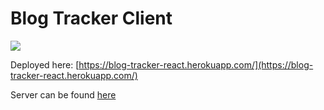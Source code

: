 # Blog Tracker Client

[<img src="https://github.com/winstoncooke/blog-tracker-client/blob/main/public/images/screenshot.png">](https://blog-tracker-react.herokuapp.com/)

Deployed here: [https://blog-tracker-react.herokuapp.com/](https://blog-tracker-react.herokuapp.com/)

Server can be found [here](https://github.com/winstoncooke/blog-tracker-server)
